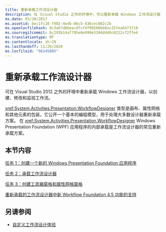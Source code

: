 ```yaml
---
title: 重新承载工作流设计器
description: 在 Visual Studio 之外的环境中，可以重新承载 Windows 工作流设计器来创建、修改和监视工作流。
ms.date: 03/30/2017
ms.assetid: bec1fc28-f902-4edb-86c5-436cec802c2b
ms.openlocfilehash: 8c3a67d0beecdfcf4f99580bb6ec25fea6473718
ms.sourcegitcommit: bc293b14af795e0e999e3304dd40c0222cf2ffe4
ms.translationtype: MT
ms.contentlocale: zh-CN
ms.lasthandoff: 11/26/2020
ms.locfileid: "96245895"
---
```

# <a name="rehosting-the-workflow-designer"></a>重新承载工作流设计器

可在 Visual Studio 2012 之外的环境中重新承载 Windows 工作流设计器，以创建、修改和监视工作流。

 <xref:System.Activities.Presentation.WorkflowDesigner> 类型是画布、属性网格和其他元素的包装，它公开一个基本的编程模型，用于处理大多数设计器重新承载方案。 在 <xref:System.Activities.Presentation.WorkflowDesigner> Windows Presentation Foundation (WPF) 应用程序的内部承载是工作流设计器的常见重新承载方案。

## <a name="in-this-section"></a>本节内容

 [任务 1：创建一个新的 Windows Presentation Foundation 应用程序](task-1-create-a-new-wpf-app.md)

 [任务 2：承载工作流设计器](task-2-host-the-workflow-designer.md)

 [任务 3：创建工具箱窗格和属性网格窗格](task-3-create-the-toolbox-and-propertygrid-panes.md)

 [重新承载的工作流设计器中新 Workflow Foundation 4.5 功能的支持](wf-features-in-the-rehosted-workflow-designer.md)

## <a name="see-also"></a>另请参阅

- [自定义工作流设计体验](customizing-the-workflow-design-experience.md)
